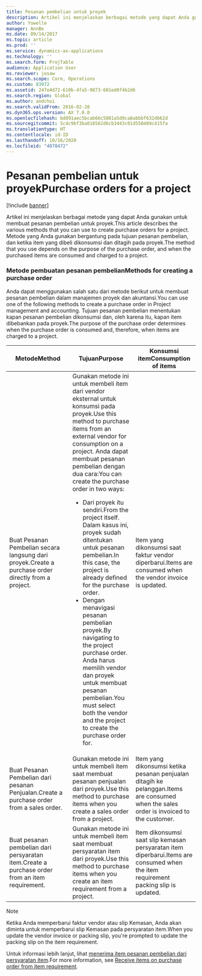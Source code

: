 ```yaml
---
title: Pesanan pembelian untuk proyek
description: Artikel ini menjelaskan berbagai metode yang dapat Anda gunakan untuk membuat pesanan pembelian untuk proyek. Metode yang Anda gunakan bergantung pada tujuan pesanan pembelian, dan ketika item yang dibeli dikonsumsi dan ditagih pada proyek.
author: Yowelle
manager: AnnBe
ms.date: 09/14/2017
ms.topic: article
ms.prod: ''
ms.service: dynamics-ax-applications
ms.technology: ''
ms.search.form: ProjTable
audience: Application User
ms.reviewer: josaw
ms.search.scope: Core, Operations
ms.custom: 83972
ms.assetid: 247e4d72-610b-4fa5-9873-601ed0f4b2d6
ms.search.region: Global
ms.author: andchoi
ms.search.validFrom: 2016-02-28
ms.dyn365.ops.version: AX 7.0.0
ms.openlocfilehash: bd891aec5bcab66c5801a5d9ca8abbbf632d662d
ms.sourcegitcommit: 5c4c9bf3ba018562d6cb3443c01d550489c415fa
ms.translationtype: HT
ms.contentlocale: id-ID
ms.lasthandoff: 10/16/2020
ms.locfileid: "4078472"
---
```

# <a name="purchase-orders-for-a-project"></a><span data-ttu-id="88091-104">Pesanan pembelian untuk proyek</span><span class="sxs-lookup"><span data-stu-id="88091-104">Purchase orders for a project</span></span>

[!include [banner](../includes/banner.md)]

<span data-ttu-id="88091-105">Artikel ini menjelaskan berbagai metode yang dapat Anda gunakan untuk membuat pesanan pembelian untuk proyek.</span><span class="sxs-lookup"><span data-stu-id="88091-105">This article describes the various methods that you can use to create purchase orders for a project.</span></span> <span data-ttu-id="88091-106">Metode yang Anda gunakan bergantung pada tujuan pesanan pembelian, dan ketika item yang dibeli dikonsumsi dan ditagih pada proyek.</span><span class="sxs-lookup"><span data-stu-id="88091-106">The method that you use depends on the purpose of the purchase order, and when the purchased items are consumed and charged to a project.</span></span>

### <a name="methods-for-creating-a-purchase-order"></a><span data-ttu-id="88091-107">Metode pembuatan pesanan pembelian</span><span class="sxs-lookup"><span data-stu-id="88091-107">Methods for creating a purchase order</span></span>

<span data-ttu-id="88091-108">Anda dapat menggunakan salah satu dari metode berikut untuk membuat pesanan pembelian dalam manajemen proyek dan akuntansi.</span><span class="sxs-lookup"><span data-stu-id="88091-108">You can use one of the following methods to create a purchase order in Project management and accounting.</span></span> <span data-ttu-id="88091-109">Tujuan pesanan pembelian menentukan kapan pesanan pembelian dikonsumsi dan, oleh karena itu, kapan item dibebankan pada proyek.</span><span class="sxs-lookup"><span data-stu-id="88091-109">The purpose of the purchase order determines when the purchase order is consumed and, therefore, when items are charged to a project.</span></span>

<table>
<colgroup>
<col width="33%" />
<col width="33%" />
<col width="33%" />
</colgroup>
<thead>
<tr class="header">
<th><span data-ttu-id="88091-110">Metode</span><span class="sxs-lookup"><span data-stu-id="88091-110">Method</span></span></th>
<th><span data-ttu-id="88091-111">Tujuan</span><span class="sxs-lookup"><span data-stu-id="88091-111">Purpose</span></span></th>
<th><span data-ttu-id="88091-112">Konsumsi item</span><span class="sxs-lookup"><span data-stu-id="88091-112">Consumption of items</span></span></th>
</tr>
</thead>
<tbody>
<tr class="odd">
<td><span data-ttu-id="88091-113">Buat Pesanan Pembelian secara langsung dari proyek.</span><span class="sxs-lookup"><span data-stu-id="88091-113">Create a purchase order directly from a project.</span></span></td>
<td><span data-ttu-id="88091-114">Gunakan metode ini untuk membeli item dari vendor eksternal untuk konsumsi pada proyek.</span><span class="sxs-lookup"><span data-stu-id="88091-114">Use this method to purchase items from an external vendor for consumption on a project.</span></span> <span data-ttu-id="88091-115">Anda dapat membuat pesanan pembelian dengan dua cara:</span><span class="sxs-lookup"><span data-stu-id="88091-115">You can create the purchase order in two ways:</span></span>
<ul>
<li><span data-ttu-id="88091-116">Dari proyek itu sendiri.</span><span class="sxs-lookup"><span data-stu-id="88091-116">From the project itself.</span></span> <span data-ttu-id="88091-117">Dalam kasus ini, proyek sudah ditentukan untuk pesanan pembelian.</span><span class="sxs-lookup"><span data-stu-id="88091-117">In this case, the project is already defined for the purchase order.</span></span></li>
<li><span data-ttu-id="88091-118">Dengan menavigasi pesanan pembelian proyek.</span><span class="sxs-lookup"><span data-stu-id="88091-118">By navigating to the project purchase order.</span></span> <span data-ttu-id="88091-119">Anda harus memilih vendor dan proyek untuk membuat pesanan pembelian.</span><span class="sxs-lookup"><span data-stu-id="88091-119">You must select both the vendor and the project to create the purchase order for.</span></span></li>
</ul></td>
<td><span data-ttu-id="88091-120">Item yang dikonsumsi saat faktur vendor diperbarui.</span><span class="sxs-lookup"><span data-stu-id="88091-120">Items are consumed when the vendor invoice is updated.</span></span></td>
</tr>
<tr class="even">
<td><span data-ttu-id="88091-121">Buat Pesanan Pembelian dari pesanan Penjualan.</span><span class="sxs-lookup"><span data-stu-id="88091-121">Create a purchase order from a sales order.</span></span></td>
<td><span data-ttu-id="88091-122">Gunakan metode ini untuk membeli item saat membuat pesanan penjualan dari proyek.</span><span class="sxs-lookup"><span data-stu-id="88091-122">Use this method to purchase items when you create a sales order from a project.</span></span></td>
<td><span data-ttu-id="88091-123">Item yang dikonsumsi ketika pesanan penjualan ditagih ke pelanggan.</span><span class="sxs-lookup"><span data-stu-id="88091-123">Items are consumed when the sales order is invoiced to the customer.</span></span></td>
</tr>
<tr class="odd">
<td><span data-ttu-id="88091-124">Buat pesanan pembelian dari persyaratan item.</span><span class="sxs-lookup"><span data-stu-id="88091-124">Create a purchase order from an item requirement.</span></span></td>
<td><span data-ttu-id="88091-125">Gunakan metode ini untuk membeli item saat membuat persyaratan item dari proyek.</span><span class="sxs-lookup"><span data-stu-id="88091-125">Use this method to purchase items when you create an item requirement from a project.</span></span></td>
<td><span data-ttu-id="88091-126">Item dikonsumsi saat slip kemasan persyaratan item diperbarui.</span><span class="sxs-lookup"><span data-stu-id="88091-126">Items are consumed when the item requirement packing slip is updated.</span></span></td>
</tr>
</tbody>
</table>

> [!NOTE] 
> <span data-ttu-id="88091-127">Ketika Anda memperbarui faktur vendor atau slip Kemasan, Anda akan diminta untuk memperbarui slip Kemasan pada persyaratan item.</span><span class="sxs-lookup"><span data-stu-id="88091-127">When you update the vendor invoice or packing slip, you're prompted to update the packing slip on the item requirement.</span></span>

<span data-ttu-id="88091-128">Untuk informasi lebih lanjut, lihat [menerima item pesanan pembelian dari persyaratan item](tasks/receive-items-purchase-order-item-requirement.md).</span><span class="sxs-lookup"><span data-stu-id="88091-128">For more information, see [Receive items on purchase order from item requirement](tasks/receive-items-purchase-order-item-requirement.md).</span></span>

